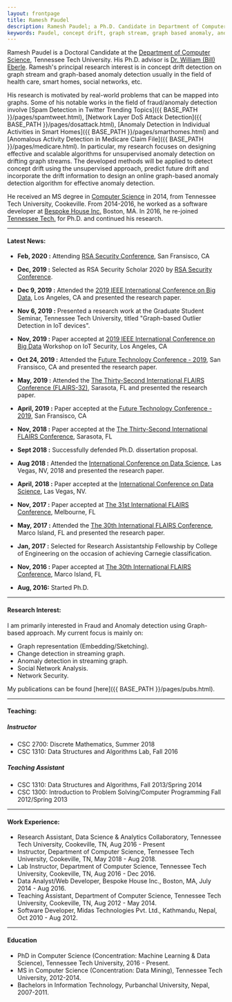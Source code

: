 ```yaml
---
layout: frontpage
title: Ramesh Paudel
description: Ramesh Paudel; a Ph.D. Candidate in Department of Computer Science at Tennessee Tech University - Cookeville, TN; research in concept drift, graph stream, graph-based anomaly, and machine learning.
keywords: Paudel, concept drift, graph stream, graph based anomaly, anomaly detection
---
```


Ramesh Paudel is a Doctoral Candidate at the [Department of Computer Science](http://www.csc.tntech.edu), Tennessee Tech University. His Ph.D. advisor is [Dr. William (Bill) Eberle](http://users.csc.tntech.edu/~weberle/).
Ramesh's principal research interest is in concept drift detection on graph stream and graph-based anomaly detection usually in the field of health care, smart homes, social networks, etc.

His research is motivated by real-world problems that can be mapped into graphs. Some of his notable works in the field of fraud/anomaly detection involve [Spam Detection in Twitter Trending Topics]({{ BASE_PATH }}/pages/spamtweet.html), [Network Layer DoS Attack Detection]({{ BASE_PATH }}/pages/dosattack.html), [Anomaly Detection in Individual Activities in Smart Homes]({{ BASE_PATH }}/pages/smarthomes.html) and [Anomalous Activity Detection in Medicare Claim File]({{ BASE_PATH }}/pages/medicare.html). In particular, my research focuses on designing effective and scalable algorithms for unsupervised anomaly detection on drifting graph streams. The developed methods will be applied to detect concept drift using the unsupervised approach, predict future drift and incorporate the drift information to design an online graph-based anomaly detection algorithm for effective anomaly detection.

He received an MS degree in [Computer Science](http://www.csc.tntech.edu)
in 2014, from Tennessee Tech University, Cookeville. From 2014-2016, he worked as a software developer at [Bespoke House Inc.](http://bespoke.house) Boston, MA. In 2016, he re-joined [Tennessee Tech.](https://www.tntech.edu) for Ph.D. and continued his research.

---
#### Latest News:
* **Feb, 2020 :** Attending [RSA Security Conference](https://www.rsaconference.com/), San Fransisco, CA

* **Dec, 2019 :** Selected as RSA Security Scholar 2020 by [RSA Security Conference](https://www.rsaconference.com/).

* **Dec 9, 2019 :** Attended the [2019 IEEE International Conference on Big Data](http://bigdataieee.org/BigData2019/), Los Angeles, CA and presented the research paper.

* **Nov 6, 2019 :** Presented a research work at the Graduate Student Seminar, Tennessee Tech University, titled "Graph-based Outlier Detection in IoT devices".

* **Nov, 2019 :** Paper accepted at [2019 IEEE International Conference on Big Data](http://bigdataieee.org/BigData2019/) Workshop on IoT Security, Los Angeles, CA

* **Oct 24, 2019 :** Attended the [Future Technology Conference - 2019](https://saiconference.com/FTC), San Fransisco, CA and presented the research paper.

* **May, 2019 :** Attended the [The Thirty-Second International FLAIRS Conference (FLAIRS-32)](https://sites.google.com/view/flairs-32homepage/home), Sarasota, FL and presented the research paper.

* **April, 2019 :** Paper accepted at the [Future Technology Conference - 2019](https://saiconference.com/FTC), San Fransisco, CA

* **Nov, 2018 :** Paper accepted at the [The Thirty-Second International FLAIRS Conference](https://sites.google.com/view/flairs-32homepage/home),  Sarasota, FL

* **Sept 2018 :** Successfully defended Ph.D. dissertation proposal.

* **Aug 2018 :** Attended the [International Conference on Data Science](https://americancse.org/events/csce2018/proceedings/index_html), Las Vegas, NV, 2018 and presented the research paper.

* **April, 2018 :** Paper accepted at the [International Conference on Data Science](https://americancse.org/events/csce2018/proceedings/index_html), Las Vegas, NV.

* **Nov, 2017 :** Paper accepted at [The 31st International FLAIRS Conference](https://sites.google.com/site/flairs31conference/),  Melbourne, FL

* **May, 2017 :** Attended the [The 30th International FLAIRS Conference](https://sites.google.com/site/flairs30conference/home), Marco Island, FL and presented the research paper.

* **Jan, 2017 :** Selected for Research Assistantship Fellowship by College of Engineering on the occasion of achieving Carnegie classification.

* **Nov, 2016 :** Paper accepted at [The 30th International FLAIRS Conference](https://sites.google.com/site/flairs30conference/home),  Marco Island, FL

* **Aug, 2016:** Started Ph.D. 

---
####  Research Interest:
I am primarily interested in Fraud and Anomaly detection using Graph-based approach. My current focus is mainly on: 
* Graph representation (Embedding/Sketching).
* Change detection in streaming graph.
* Anomaly detection in streaming graph.
* Social Network Analysis.
* Network Security.

My publications can be found [here]({{ BASE_PATH }}/pages/pubs.html). 

---
#### Teaching:

##### Instructor

* CSC 2700: Discrete Mathematics, Summer 2018
* CSC 1310: Data Structures and Algorithms Lab, Fall 2016

##### Teaching Assistant
* CSC 1310: Data Structures and Algorithms, Fall 2013/Spring 2014
* CSC 1300: Introduction to Problem Solving/Computer Programming Fall 2012/Spring 2013

---
#### Work Experience:
* Research Assistant, Data Science & Analytics Collaboratory, Tennessee Tech University, Cookeville, TN, Aug 2016 - Present
* Instructor, Department of Computer Science, Tennessee Tech University, Cookeville, TN, May 2018 - Aug 2018.
* Lab Instructor, Department of Computer Science, Tennessee Tech University, Cookeville, TN, Aug 2016 - Dec 2016.
* Data Analyst/Web Developer, Bespoke House Inc., Boston, MA, July 2014 - Aug 2016.
* Teaching Assistant, Department of Computer Science, Tennessee Tech University, Cookeville, TN, Aug 2012 - May 2014.
* Software Developer, Midas Technologies Pvt. Ltd., Kathmandu, Nepal, Oct 2010 - Aug 2012.

---
####  Education
* PhD in Computer Science (Concentration: Machine Learning & Data Science), Tennessee Tech University, 2016 - Present.
* MS in Computer Science (Concentration: Data Mining), Tennessee Tech University, 2012-2014.
* Bachelors in Information Technology, Purbanchal University, Nepal, 2007-2011.